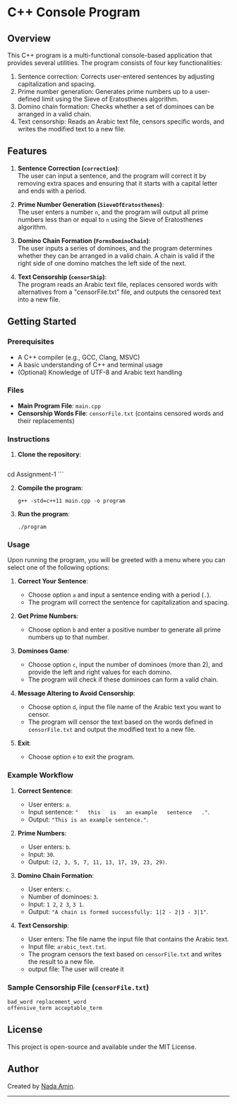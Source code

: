 # C++ Console Program
	
## Overview
This C++ program is a multi-functional console-based application that provides several utilities. The program consists of four key functionalities:
1. Sentence correction: Corrects user-entered sentences by adjusting capitalization and spacing.
2. Prime number generation: Generates prime numbers up to a user-defined limit using the Sieve of Eratosthenes algorithm.
3. Domino chain formation: Checks whether a set of dominoes can be arranged in a valid chain.
4. Text censorship: Reads an Arabic text file, censors specific words, and writes the modified text to a new file.

## Features
1. **Sentence Correction (`correction`)**:  
   The user can input a sentence, and the program will correct it by removing extra spaces and ensuring that it starts with a capital letter and ends with a period.

2. **Prime Number Generation (`SieveOfEratosthenes`)**:  
   The user enters a number `n`, and the program will output all prime numbers less than or equal to `n` using the Sieve of Eratosthenes algorithm.

3. **Domino Chain Formation (`FormsDominoChain`)**:  
   The user inputs a series of dominoes, and the program determines whether they can be arranged in a valid chain. A chain is valid if the right side of one domino matches the left side of the next.

4. **Text Censorship (`censorShip`)**:  
   The program reads an Arabic text file, replaces censored words with alternatives from a "censorFile.txt" file, and outputs the censored text into a new file.



## Getting Started
### Prerequisites
- A C++ compiler (e.g., GCC, Clang, MSVC)
- A basic understanding of C++ and terminal usage
- (Optional) Knowledge of UTF-8 and Arabic text handling

### Files
- **Main Program File**: `main.cpp`
- **Censorship Words File**: `censorFile.txt` (contains censored words and their replacements)

### Instructions
1. **Clone the repository**:
   ``` git clone https://github.com/nadaamiin/Assignment-1.git
cd Assignment-1   ```

2. **Compile the program**:
   ```
   g++ -std=c++11 main.cpp -o program
   ```

3. **Run the program**:
   ```
   ./program
   ```

### Usage
Upon running the program, you will be greeted with a menu where you can select one of the following options:

1. **Correct Your Sentence**:
   - Choose option `a` and input a sentence ending with a period (`.`).
   - The program will correct the sentence for capitalization and spacing.
   
2. **Get Prime Numbers**:
   - Choose option `b` and enter a positive number to generate all prime numbers up to that number.

3. **Dominoes Game**:
   - Choose option `c`, input the number of dominoes (more than 2), and provide the left and right values for each domino.
   - The program will check if these dominoes can form a valid chain.

4. **Message Altering to Avoid Censorship**:
   - Choose option `d`, input the file name of the Arabic text you want to censor.
   - The program will censor the text based on the words defined in `censorFile.txt` and output the modified text to a new file.

5. **Exit**:
   - Choose option `e` to exit the program.

### Example Workflow

1. **Correct Sentence**:
   - User enters: `a`.
   - Input sentence: `"   this   is   an example   sentence   ."`.
   - Output: `"This is an example sentence."`.

2. **Prime Numbers**:
   - User enters: `b`.
   - Input: `30`.
   - Output: `(2, 3, 5, 7, 11, 13, 17, 19, 23, 29)`.

3. **Domino Chain Formation**:
   - User enters: `c`.
   - Number of dominoes: `3`.
   - Input: `1 2`, `2 3`, `3 1`.
   - Output: `"A chain is formed successfully: 1|2 - 2|3 - 3|1"`.

4. **Text Censorship**:
   - User enters: The file name the input file that contains the Arabic text.
   - Input file: `arabic_text.txt`.
   - The program censors the text based on `censorFile.txt` and writes the result to a new file.
   -  output file: The user will create it

### Sample Censorship File (`censorFile.txt`)
```plaintext
bad_word replacement_word
offensive_term acceptable_term
```

## License
This project is open-source and available under the MIT License.

## Author
Created by [Nada Amin]( https://github.com/nadaamiin ).

---
